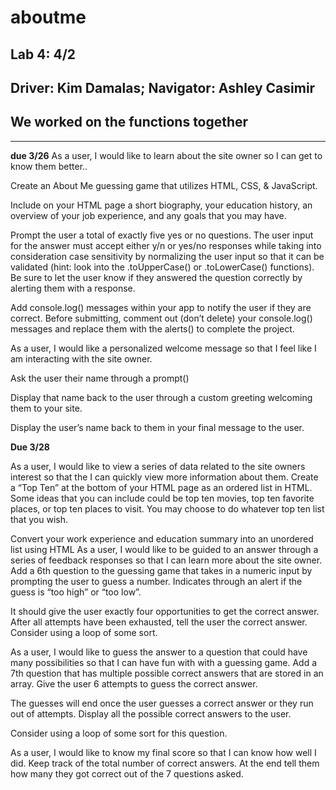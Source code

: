 # aboutme

## Lab 4: 4/2
## Driver: Kim Damalas; Navigator: Ashley Casimir
## We worked on the functions together

___________

**due 3/26**
As a user, I would like to learn about the site owner so I can get to know them better..

Create an About Me guessing game that utilizes HTML, CSS, & JavaScript.

Include on your HTML page a short biography, your education history, an overview of your job experience, and any goals that you may have.

Prompt the user a total of exactly five yes or no questions. The user input for the answer must accept either y/n or yes/no responses while taking into consideration case sensitivity by normalizing the user input so that it can be validated (hint: look into the .toUpperCase() or .toLowerCase() functions). Be sure to let the user know if they answered the question correctly by alerting them with a response.

Add console.log() messages within your app to notify the user if they are correct. Before submitting, comment out (don’t delete) your console.log() messages and replace them with the alerts() to complete the project.

As a user, I would like a personalized welcome message so that I feel like I am interacting with the site owner.

Ask the user their name through a prompt()

Display that name back to the user through a custom greeting welcoming them to your site.

Display the user’s name back to them in your final message to the user.

**Due 3/28**

As a user, I would like to view a series of data related to the site owners interest so that the I can quickly view more information about them.
Create a “Top Ten” at the bottom of your HTML page as an ordered list in HTML. Some ideas that you can include could be top ten movies, top ten favorite places, or top ten places to visit. You may choose to do whatever top ten list that you wish.

Convert your work experience and education summary into an unordered list using HTML
As a user, I would like to be guided to an answer through a series of feedback responses so that I can learn more about the site owner.
Add a 6th question to the guessing game that takes in a numeric input by prompting the user to guess a number.
Indicates through an alert if the guess is “too high” or “too low”.

It should give the user exactly four opportunities to get the correct answer.
After all attempts have been exhausted, tell the user the correct answer. Consider using a loop of some sort.

As a user, I would like to guess the answer to a question that could have many possibilities so that I can have fun with with a guessing game.
Add a 7th question that has multiple possible correct answers that are stored in an array.
Give the user 6 attempts to guess the correct answer.

The guesses will end once the user guesses a correct answer or they run out of attempts.
Display all the possible correct answers to the user.

Consider using a loop of some sort for this question.

As a user, I would like to know my final score so that I can know how well I did.
Keep track of the total number of correct answers. At the end tell them how many they got correct out of the 7 questions asked.